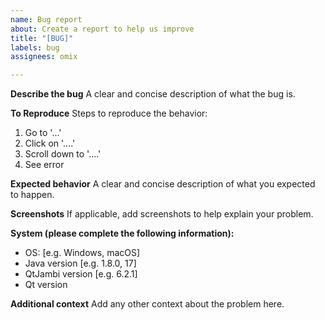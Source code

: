 ```yaml
---
name: Bug report
about: Create a report to help us improve
title: "[BUG]"
labels: bug
assignees: omix

---
```


**Describe the bug**
A clear and concise description of what the bug is.

**To Reproduce**
Steps to reproduce the behavior:
1. Go to '...'
2. Click on '....'
3. Scroll down to '....'
4. See error

**Expected behavior**
A clear and concise description of what you expected to happen.

**Screenshots**
If applicable, add screenshots to help explain your problem.

**System (please complete the following information):**
 - OS: [e.g. Windows, macOS]
 - Java version [e.g. 1.8.0, 17]
 - QtJambi version [e.g. 6.2.1]
- Qt version

**Additional context**
Add any other context about the problem here.
